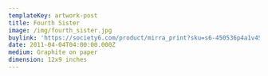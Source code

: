 ```yaml
---
templateKey: artwork-post
title: Fourth Sister
image: /img/fourth_sister.jpg
buylink: 'https://society6.com/product/mirra_print?sku=s6-450536p4a1v45'
date: 2011-04-04T04:00:00.000Z
medium: Graphite on paper
dimension: 12x9 inches
---
```


